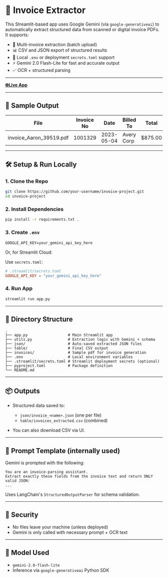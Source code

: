 # 🧾 Invoice Extractor

This Streamlit-based app uses Google Gemini (via `google-generativeai`) to automatically extract structured data from scanned or digital invoice PDFs. It supports:

- 🧠 Multi-invoice extraction (batch upload)
- 📊 CSV and JSON export of structured results
- 📂 Local `.env` or deployment `secrets.toml` support
- ⚡️ Gemini 2.0 Flash-Lite for fast and accurate output
- ✅ OCR + structured parsing

---

 **[🌐Live App](https://invoice-data-extraction.streamlit.app/)**  

---
## 📸 Sample Output

| File                       | Invoice No | Date       | Billed To     | Total   |
|---------------------------|------------|------------|---------------|---------|
| invoice_Aaron_39519.pdf   | 1001329    | 2023-05-04 | Avery Corp    | $875.00 |

---

## 🛠️ Setup & Run Locally

### 1. Clone the Repo

```bash
git clone https://github.com/your-username/invoice-project.git
cd invoice-project
````

### 2. Install Dependencies

```bash
pip install -r requirements.txt .
```

### 3. Create `.env`

```
GOOGLE_API_KEY=your_gemini_api_key_here
```

Or, for Streamlit Cloud:

Use `secrets.toml`:

```toml
# .streamlit/secrets.toml
GOOGLE_API_KEY = "your_gemini_api_key_here"
```

### 4. Run App

```bash
streamlit run app.py
```

---

## 📁 Directory Structure

```
.
├── app.py                  # Main Streamlit app
├── utils.py                # Extraction logic with Gemini + schema
├── json/                   # Auto-saved extracted JSON files
├── table/                  # Final CSV output
├── invoices/               # Sample pdf for invoice generation   
├── .env                    # Local environment variables
├── .streamlit/secrets.toml # Streamlit deployment secrets (optional)
├── pyproject.toml          # Package definition
└── README.md
```

---

## 📦 Outputs

* Structured data saved to:

  * `json/invoice_<name>.json` (one per file)
  * `table/invoices_extracted.csv` (combined)
* You can also download CSV via UI.

---

## 💬 Prompt Template (internally used)

Gemini is prompted with the following:

```
You are an invoice-parsing assistant.
Extract exactly these fields from the invoice text and return ONLY valid JSON:
...
```

Uses LangChain's `StructuredOutputParser` for schema validation.

---

## 🔐 Security

* No files leave your machine (unless deployed)
* Gemini is only called with necessary prompt + OCR text

---

## 🧠 Model Used

* `gemini-2.0-flash-lite`
* Inference via `google-generativeai` Python SDK


